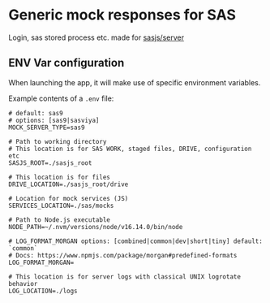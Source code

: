 # Generic mock responses for SAS

Login, sas stored process etc. made for [sasjs/server](https://github.com/sasjs/server)

## ENV Var configuration

When launching the app, it will make use of specific environment variables.

Example contents of a `.env` file:

```
# default: sas9
# options: [sas9|sasviya]
MOCK_SERVER_TYPE=sas9

# Path to working directory
# This location is for SAS WORK, staged files, DRIVE, configuration etc
SASJS_ROOT=./sasjs_root

# This location is for files
DRIVE_LOCATION=./sasjs_root/drive

# Location for mock services (JS)
SERVICES_LOCATION=./sas/mocks

# Path to Node.js executable
NODE_PATH=~/.nvm/versions/node/v16.14.0/bin/node

# LOG_FORMAT_MORGAN options: [combined|common|dev|short|tiny] default: `common`
# Docs: https://www.npmjs.com/package/morgan#predefined-formats
LOG_FORMAT_MORGAN=

# This location is for server logs with classical UNIX logrotate behavior
LOG_LOCATION=./logs
```
